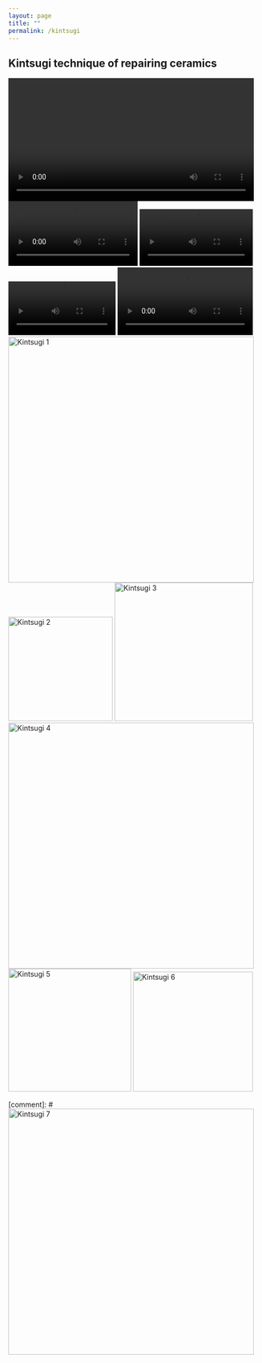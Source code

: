 ```yaml
---
layout: page
title: ""
permalink: /kintsugi
---
```


## Kintsugi technique of repairing ceramics

<video width="490" controls="controls">
  <source src="{{site.baseurl}}/pics/kintsugi0.mp4" type="video/mp4">
</video>
<video width="258" controls="controls">
  <source src="{{site.baseurl}}/pics/kintsugi1.mp4" type="video/mp4">
</video>
<video width="226" controls="controls">
  <source src="{{site.baseurl}}/pics/kintsugi2.mp4" type="video/mp4">
</video>
<video width="214" controls="controls">
  <source src="{{site.baseurl}}/pics/kintsugi3.mp4" type="video/mp4">
</video>
<video width="270" controls="controls">
  <source src="{{site.baseurl}}/pics/kintsugi4.mp4" type="video/mp4">
</video>
<img src="{{site.baseurl}}/pics/kintsugi1.jpg" alt="Kintsugi 1" title="Kintsugi 1" width="490">
<img src="{{site.baseurl}}/pics/kintsugi2.jpg" alt="Kintsugi 2" title="Kintsugi 2" width="208">
<img src="{{site.baseurl}}/pics/kintsugi3.jpg" alt="Kintsugi 3" title="Kintsugi 3" width="276">
<img src="{{site.baseurl}}/pics/kintsugi4.jpg" alt="Kintsugi 4" title="Kintsugi 4" width="490">
<img src="{{site.baseurl}}/pics/kintsugi5.jpg" alt="Kintsugi 5" title="Kintsugi 5" width="245">
<img src="{{site.baseurl}}/pics/kintsugi6.jpg" alt="Kintsugi 6" title="Kintsugi 6" width="239">

[comment]: # <img src="{{site.baseurl}}/pics/kintsugi7.jpg" alt="Kintsugi 7" title="Kintsugi 7" width="490">